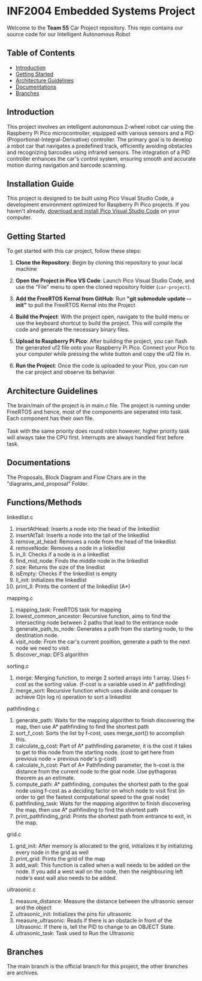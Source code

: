 # INF2004 Embedded Systems Project
Welcome to the **Team 55** Car Project repository. This repo contains our source code for our Intelligent Autonomous Robot

## Table of Contents
- [Introduction](#introduction)
- [Getting Started](#getting-started)
- [Architecture Guidelines](#architecture-guidelines)
- [Documentations](#documentations)
- [Branches](#branches)

## Introduction

This project involves an intelligent autonomous 2-wheel robot car using the  Raspberry Pi Pico microcontroller, equipped  with  various  sensors  and a PID (Proportional-Integral-Derivative) controller. The primary goal is to develop a robot car that navigates a predefined track, efficiently  avoiding obstacles and recognizing barcodes using infrared sensors. The integration of  a PID controller enhances the car's control system, ensuring smooth and accurate motion during navigation and barcode scanning.

## Installation Guide

This project is designed to be built using Pico Visual Studio Code, a development environment optimized for Raspberry Pi Pico projects. If you haven't already, [download and install Pico Visual Studio Code](https://www.raspberrypi.com/documentation/microcontrollers/c_sdk.html#raspberry-pi-pico-cc-sdk) on your computer.

## Getting Started

To get started with this car project, follow these steps: 

1.  **Clone the Repository**: Begin by cloning this repository to your local machine
    
2.  **Open the Project in Pico VS Code**: Launch Pico Visual Studio Code, and use the "File" menu to open the cloned repository folder (`car-project`).

3.  **Add the FreeRTOS Kernal from GitHub**: Run **"git submodule update --init"** to pull the FreeRTOS Kernal into the Project
    
4.  **Build the Project**: With the project open, navigate to the build menu or use the keyboard shortcut to build the project. This will compile the code and generate the necessary binary files.
    
5.  **Upload to Raspberry Pi Pico**: After building the project, you can flash the generated uf2 file onto your Raspberry Pi Pico. Connect your Pico to your computer while pressing the white button and copy the uf2 file in.
    
6.  **Run the Project**: Once the code is uploaded to your Pico, you can *run* the car project and observe its behavior.

## Architecture Guidelines

The brain/main of the project is in main.c file. The project is running under FreeRTOS and hence, most of the components are seperated into task. Each component has their own file.    <br>     
Task with the same priority does round robin however, higher priority task will always take the CPU first. Interrupts are always handled first before task.

## Documentations

The Proposals, Block Diagram and Flow Chars are in the "diagrams_and_proposal" Folder.

## Functions/Methods

linkedlist.c
1. insertAtHead: Inserts a node into the head of the linkedlist
2. insertAtTail: Inserts a node into the tail of the linkedlist
3. remove_at_head: Removes a node from the head of the linkedlist
4. removeNode: Removes a node in a linkedlist
5. in_ll: Checks if a node is in a linkedlist
6. find_mid_node: Finds the middle node in the linkedlist
7. size: Returns the size of the linedlist
8. isEmpty: Checks if the linkedlist is empty
9. ll_init: Initializes the linkedlist
10. print_ll: Prints the content of the linkedlist (A*)

mapping.c
1. mapping_task: FreeRTOS task for mapping
2. lowest_common_ancestor: Recursive function, aims to find the intersecting node between 2 paths that lead to the entrance node
3. generate_path_to_node: Generates a path from the starting node, to the destination node.
4. visit_node: From the car's current position, generate a path to the next node we need to visit.
5. discover_map: DFS algorithm

sorting.c
1. merge: Merging function, to merge 2 sorted arrays into 1 array. Uses f-cost as the sorting value. (f-cost is a variable used in A* pathfinding)
2. merge_sort: Recursive function which uses divide and conquer to achieve O(n log n) operation to sort a linkedlist

pathfinding.c
1. generate_path: Waits for the mapping algorithm to finish discovering the map, then use A* pathfinding to find the shortest path
2. sort_f_cost: Sorts the list by f-cost, uses merge_sort() to accomplish this.
3. calculate_g_cost: Part of A* pathfinding parameter, it is the cost it takes to get to this node from the starting node. (cost to get here from previous node + previous node's g-cost)
4. calculate_h_cost: Part of A* Pathfinding parameter, the h-cost is the distance from the current node to the goal node. Use pythagoras theorem as an estimate.
5. compute_path: A* pathfinding, computes the shortest path to the goal node using f-cost as a deciding factor on which node to visit first (in order to get the fastest computational speed to the goal node)
6. pathfinding_task: Waits for the mapping algorithm to finish discovering the map, then use A* pathfinding to find the shortest path
7. print_pathfinding_grid: Prints the shortest path from entrance to exit, in the map.

grid.c
1. grid_init: After memory is allocated to the grid, initializes it by initializing every node in the grid as well
2. print_grid: Prints the grid of the map
3. add_wall: This function is called when a wall needs to be added on the node. If you add a west wall on the node, then the neighbouring left node's east wall also needs to be added.

ultrasonic.c
1. measure_distance: Measure the distance between the ultrasonic sensor and the object
2. ultrasonic_init: Initializes the pins for ultrasonic
3. measure_ultrasonic: Reads if there is an obstacle in front of the Ultrasonic. If there is, tell the PID to change to an OBJECT State.
4. ultrasonic_task: Task used to Run the Ultrasonic

## Branches

The main branch is the official branch for this project, the other branches are archives. 
